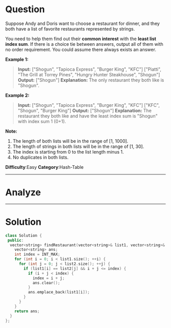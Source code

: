 
# Question

Suppose Andy and Doris want to choose a restaurant for dinner, and they both have a list of favorite restaurants represented by strings.

You need to help them find out their  **common interest**  with the  **least list index sum**. If there is a choice tie between answers, output all of them with no order requirement. You could assume there always exists an answer.

**Example 1:**  

> **Input:**
> ["Shogun", "Tapioca Express", "Burger King", "KFC"]
> ["Piatti", "The Grill at Torrey Pines", "Hungry Hunter Steakhouse", "Shogun"]
> **Output:** ["Shogun"]
> **Explanation:** The only restaurant they both like is "Shogun".

**Example 2:**  

> **Input:**
> ["Shogun", "Tapioca Express", "Burger King", "KFC"]
> ["KFC", "Shogun", "Burger King"]
> **Output:** ["Shogun"]
> **Explanation:** The restaurant they both like and have the least index sum is "Shogun" with index sum 1 (0+1).

**Note:**  

1. The length of both lists will be in the range of [1, 1000].
2. The length of strings in both lists will be in the range of [1, 30].
3. The index is starting from 0 to the list length minus 1.
4. No duplicates in both lists.

**Difficulty**:Easy
**Category**:Hash-Table


------------

# Analyze

------------

# Solution

```cpp
class Solution {
 public:
  vector<string> findRestaurant(vector<string>& list1, vector<string>& list2) {
    vector<string> ans;
    int index = INT_MAX;
    for (int i = 0; i < list1.size(); ++i) {
      for (int j = 0; j < list2.size(); ++j) {
        if (list1[i] == list2[j] && i + j <= index) {
          if (i + j < index) {
            index = i + j;
            ans.clear();
          }
          ans.emplace_back(list1[i]);
        }
      }
    }
    return ans;
  }
};
```


